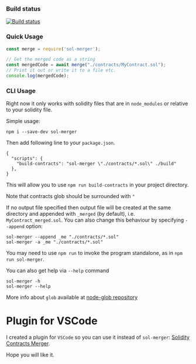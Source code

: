 ### Build status
[![Build status](https://travis-ci.org/RyuuGan/sol-merger.svg?branch=master)](https://travis-ci.org/RyuuGan/sol-merger)

### Quick Usage

```javascript
const merge = require('sol-merger');

// Get the merged code as a string
const mergedCode = await merge("./contracts/MyContract.sol");
// Print it out or write it to a file etc.
console.log(mergedCode);
```

### CLI Usage

Right now it only works with solidity files that are in `node_modules`
or relative to your solidity file.

Simple usage:

```
npm i --save-dev sol-merger
```

Then add following line to your `package.json`.

```
{
  "scripts": {
    "build-contracts": "sol-merger \"./contracts/*.sol\" ./build"
  },
}
```

This will allow you to use `npm run build-contracts` in your project directory.

Note that contracts glob should be surrounded with `"`

If no output file specified then output file will be created at the same
directory and appended with `_merged` (by default), i.e. `MyContract_merged.sol`. You can also
change this behaviour by specifying `--append` option:

```
sol-merger --append _me "./contracts/*.sol"
sol-merger -a _me "./contracts/*.sol"
```
You may need to use `npm run` to invoke the program standalone, as in `npm run sol-merger`.

You can also get help via `--help` command

```
sol-merger -h
sol-merger --help
```

More info about `glob` available at [node-glob repository](https://github.com/isaacs/node-glob)

# Plugin for VSCode

I created a plugin for `VSCode` so you can use it instead of `sol-merger`: [Solidity Contracts Merger](https://marketplace.visualstudio.com/items?itemName=RyuuGan.sol-merger-vscode). 

Hope you will like it.
